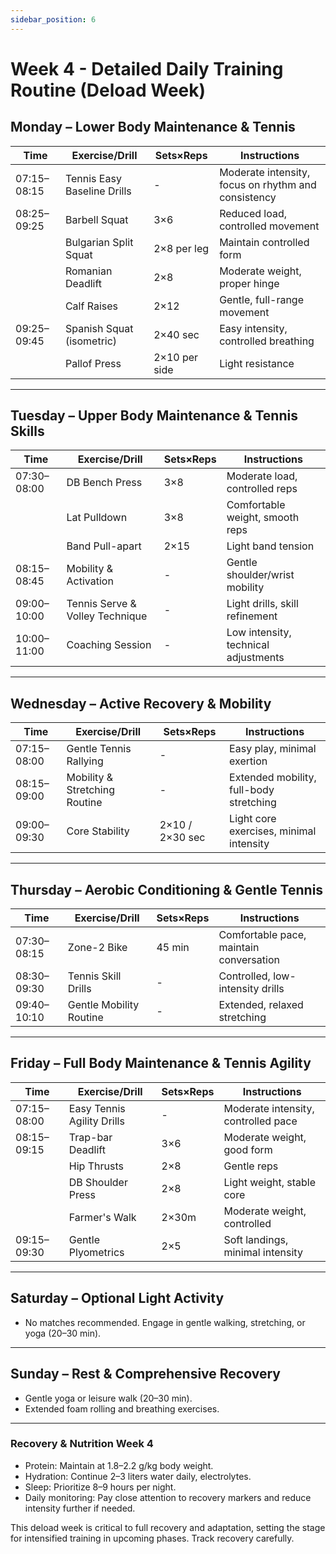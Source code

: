 ```yaml
---
sidebar_position: 6
---
```


# Week 4 - Detailed Daily Training Routine (Deload Week)

## Monday – Lower Body Maintenance & Tennis

| Time | Exercise/Drill | Sets×Reps | Instructions |
|------|---------------|-----------|--------------|
| 07:15–08:15 | Tennis Easy Baseline Drills | - | Moderate intensity, focus on rhythm and consistency |
| 08:25–09:25 | Barbell Squat | 3×6 | Reduced load, controlled movement |
| | Bulgarian Split Squat | 2×8 per leg | Maintain controlled form |
| | Romanian Deadlift | 2×8 | Moderate weight, proper hinge |
| | Calf Raises | 2×12 | Gentle, full-range movement |
| 09:25–09:45 | Spanish Squat (isometric) | 2×40 sec | Easy intensity, controlled breathing |
| | Pallof Press | 2×10 per side | Light resistance |

---

## Tuesday – Upper Body Maintenance & Tennis Skills

| Time | Exercise/Drill | Sets×Reps | Instructions |
|------|---------------|-----------|--------------|
| 07:30–08:00 | DB Bench Press | 3×8 | Moderate load, controlled reps |
| | Lat Pulldown | 3×8 | Comfortable weight, smooth reps |
| | Band Pull-apart | 2×15 | Light band tension |
| 08:15–08:45 | Mobility & Activation | - | Gentle shoulder/wrist mobility |
| 09:00–10:00 | Tennis Serve & Volley Technique | - | Light drills, skill refinement |
| 10:00–11:00 | Coaching Session | - | Low intensity, technical adjustments |

---

## Wednesday – Active Recovery & Mobility

| Time | Exercise/Drill | Sets×Reps | Instructions |
|------|---------------|-----------|--------------|
| 07:15–08:00 | Gentle Tennis Rallying | - | Easy play, minimal exertion |
| 08:15–09:00 | Mobility & Stretching Routine | - | Extended mobility, full-body stretching |
| 09:00–09:30 | Core Stability | 2×10 / 2×30 sec | Light core exercises, minimal intensity |

---

## Thursday – Aerobic Conditioning & Gentle Tennis

| Time | Exercise/Drill | Sets×Reps | Instructions |
|------|---------------|-----------|--------------|
| 07:30–08:15 | Zone-2 Bike | 45 min | Comfortable pace, maintain conversation |
| 08:30–09:30 | Tennis Skill Drills | - | Controlled, low-intensity drills |
| 09:40–10:10 | Gentle Mobility Routine | - | Extended, relaxed stretching |

---

## Friday – Full Body Maintenance & Tennis Agility

| Time | Exercise/Drill | Sets×Reps | Instructions |
|------|---------------|-----------|--------------|
| 07:15–08:00 | Easy Tennis Agility Drills | - | Moderate intensity, controlled pace |
| 08:15–09:15 | Trap-bar Deadlift | 3×6 | Moderate weight, good form |
| | Hip Thrusts | 2×8 | Gentle reps |
| | DB Shoulder Press | 2×8 | Light weight, stable core |
| | Farmer's Walk | 2×30m | Moderate weight, controlled |
| 09:15–09:30 | Gentle Plyometrics | 2×5 | Soft landings, minimal intensity |

---

## Saturday – Optional Light Activity

- No matches recommended. Engage in gentle walking, stretching, or yoga (20–30 min).

---

## Sunday – Rest & Comprehensive Recovery

- Gentle yoga or leisure walk (20–30 min).
- Extended foam rolling and breathing exercises.

---

### Recovery & Nutrition Week 4
- Protein: Maintain at 1.8–2.2 g/kg body weight.
- Hydration: Continue 2–3 liters water daily, electrolytes.
- Sleep: Prioritize 8–9 hours per night.
- Daily monitoring: Pay close attention to recovery markers and reduce intensity further if needed.

This deload week is critical to full recovery and adaptation, setting the stage for intensified training in upcoming phases. Track recovery carefully.

